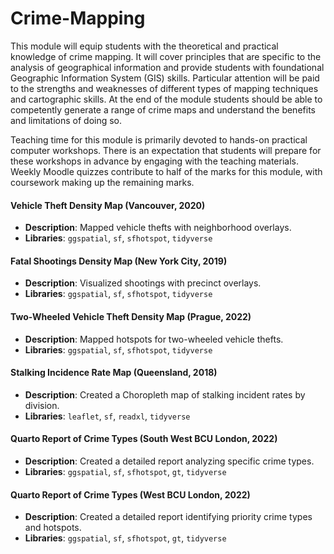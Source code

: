 # Crime-Mapping

This module will equip students with the theoretical and practical knowledge of crime mapping. It will cover principles that are specific to the analysis of geographical information and provide students with foundational Geographic Information System (GIS) skills. Particular attention will be paid to the strengths and weaknesses of different types of mapping techniques and cartographic skills. At the end of the module students should be able to competently generate a range of crime maps and understand the benefits and limitations of doing so.

Teaching time for this module is primarily devoted to hands-on practical computer workshops. There is an expectation that students will prepare for these workshops in advance by engaging with the teaching materials. Weekly Moodle quizzes contribute to half of the marks for this module, with coursework making up the remaining marks.

#### Vehicle Theft Density Map (Vancouver, 2020)
- **Description**: Mapped vehicle thefts with neighborhood overlays.
- **Libraries**: `ggspatial`, `sf`, `sfhotspot`, `tidyverse`

#### Fatal Shootings Density Map (New York City, 2019)
- **Description**: Visualized shootings with precinct overlays.
- **Libraries**: `ggspatial`, `sf`, `sfhotspot`, `tidyverse`

#### Two-Wheeled Vehicle Theft Density Map (Prague, 2022)
- **Description**: Mapped hotspots for two-wheeled vehicle thefts.
- **Libraries**: `ggspatial`, `sf`, `sfhotspot`, `tidyverse`

#### Stalking Incidence Rate Map (Queensland, 2018)
- **Description**: Created a Choropleth map of stalking incident rates by division.
- **Libraries**: `leaflet`, `sf`, `readxl`, `tidyverse`

#### Quarto Report of Crime Types (South West BCU London, 2022)
- **Description**: Created a detailed report analyzing specific crime types.
- **Libraries**: `ggspatial`, `sf`, `sfhotspot`, `gt`, `tidyverse`

#### Quarto Report of Crime Types (West BCU London, 2022)
- **Description**: Created a detailed report identifying priority crime types and hotspots.
- **Libraries**: `ggspatial`, `sf`, `sfhotspot`, `gt`, `tidyverse`
